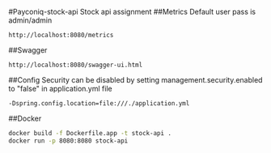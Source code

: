 #Payconiq-stock-api
Stock api assignment
##Metrics 
Default user pass is admin/admin
```properties
http://localhost:8080/metrics
```
##Swagger
```properties
http://localhost:8080/swagger-ui.html
```
##Config
Security can be disabled by setting management.security.enabled to "false" in application.yml file
```properties
-Dspring.config.location=file:///./application.yml
```
##Docker
```bash
docker build -f Dockerfile.app -t stock-api .
docker run -p 8080:8080 stock-api
```
